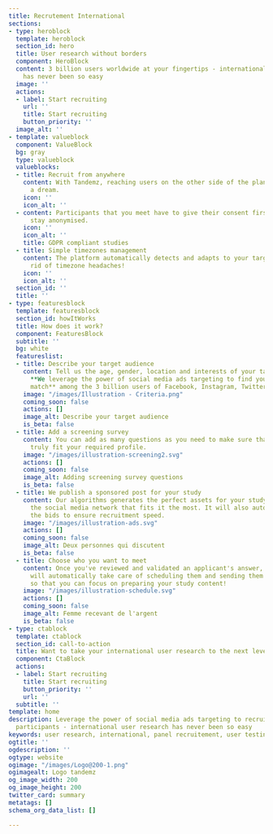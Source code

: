 ```yaml
---
title: Recrutement International
sections:
- type: heroblock
  template: heroblock
  section_id: hero
  title: User research without borders
  component: HeroBlock
  content: 3 billion users worldwide at your fingertips - international user research
    has never been so easy
  image: ''
  actions:
  - label: Start recruiting
    url: ''
    title: Start recruiting
    button_priority: ''
  image_alt: ''
- template: valueblock
  component: ValueBlock
  bg: gray
  type: valueblock
  valueblocks:
  - title: Recruit from anywhere
    content: With Tandemz, reaching users on the other side of the planet is no longer
      a dream.
    icon: ''
    icon_alt: ''
  - content: Participants that you meet have to give their consent first. Other applicants
      stay anonymised.
    icon: ''
    icon_alt: ''
    title: GDPR compliant studies
  - title: Simple timezones management
    content: The platform automatically detects and adapts to your target's timezone.  Get
      rid of timezone headaches!
    icon: ''
    icon_alt: ''
  section_id: ''
  title: ''
- type: featuresblock
  template: featuresblock
  section_id: howItWorks
  title: How does it work?
  component: FeaturesBlock
  subtitle: ''
  bg: white
  featureslist:
  - title: Describe your target audience
    content: Tell us the age, gender, location and interests of your target profile.
      **We leverage the power of social media ads targeting to find you the perfect
      match** among the 3 billion users of Facebook, Instagram, Twitter and LinkedIn.
    image: "/images/Illustration - Criteria.png"
    coming_soon: false
    actions: []
    image_alt: Describe your target audience
    is_beta: false
  - title: Add a screening survey
    content: You can add as many questions as you need to make sure that applicants
      truly fit your required profile.
    image: "/images/illustration-screening2.svg"
    actions: []
    coming_soon: false
    image_alt: Adding screening survey questions
    is_beta: false
  - title: We publish a sponsored post for your study
    content: Our algorithms generates the perfect assets for your study and chooses
      the social media network that fits it the most. It will also automatically adjust
      the bids to ensure recruitment speed.
    image: "/images/illustration-ads.svg"
    actions: []
    coming_soon: false
    image_alt: Deux personnes qui discutent
    is_beta: false
  - title: Choose who you want to meet
    content: Once you've reviewed and validated an applicant's answer, the platform
      will automatically take care of scheduling them and sending them reminders,
      so that you can focus on preparing your study content!
    image: "/images/illustration-schedule.svg"
    actions: []
    coming_soon: false
    image_alt: Femme recevant de l'argent
    is_beta: false
- type: ctablock
  template: ctablock
  section_id: call-to-action
  title: Want to take your international user research to the next level?
  component: CtaBlock
  actions:
  - label: Start recruiting
    title: Start recruiting
    button_priority: ''
    url: ''
  subtitle: ''
template: home
description: Leverage the power of social media ads targeting to recruit the perfect
  participants - international user research has never been so easy
keywords: user research, international, panel recruitement, user testing, interviews
ogtitle: ''
ogdescription: ''
ogtype: website
ogimage: "/images/Logo@200-1.png"
ogimagealt: Logo tandemz
og_image_width: 200
og_image_height: 200
twitter_card: summary
metatags: []
schema_org_data_list: []

---
```

